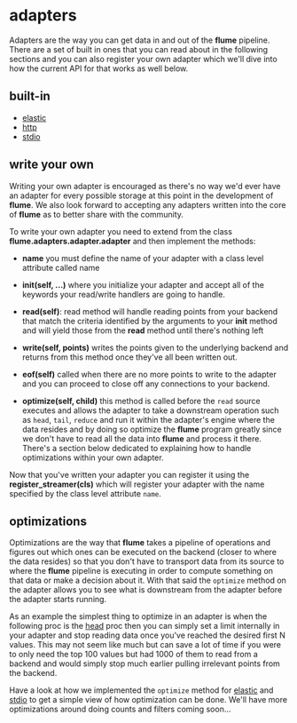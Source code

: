 # adapters

Adapters are the way you can get data in and out of the **flume** pipeline.
There are a set of built in ones that you can read about in the following 
sections and you can also register your own adapter which we'll dive into
how the current API for that works as well below.

## built-in

 * [elastic](/adapters/elastic/)
 * [http](http/)
 * [stdio](stdio/)

## write your own

Writing your own adapter is encouraged as there's no way we'd ever have
an adapter for every possible storage at this point in the development of
**flume**. We also look forward to accepting any adapters written into the
core of **flume** as to better share with the community.

To write your own adapter you need to extend from the class
**flume.adapters.adapter.adapter** and then implement the methods:

  * **name** you must define the name of your adapter with a class level
        attribute called name

  * **__init__(self, ...)** where you initialize your adapter and accept all of
        the keywords your read/write handlers are going to handle.

  * **read(self)**: read method will handle reading points from your backend
        that match the criteria identified by the arguments to your **__init__**
        method and will yield those from the **read** method until there's
        nothing left

  * **write(self, points)** writes the points given to the underlying backend
        and returns from this method once they've all been written out.

  * **eof(self)** called when there are no more points to write to the adapter
        and you can proceed to close off any connections to your backend.

  * **optimize(self, child)** this method is called before the `read` source
        executes and allows the adapter to take a downstream operation such as
        `head`, `tail`, `reduce` and run it within the adapter's engine where the
        data resides and by doing so optimize the **flume** program greatly since
        we don't have to read all the data into **flume** and process it there.
        There's a section below dedicated to explaining how to handle
        optimizations within your own adapter. 

Now that you've written your adapter you can register it using the
**register_streamer(cls)** which will register your adapter with the name
specified by the class level attribute `name`.

## optimizations

Optimizations are the way that **flume** takes a pipeline of operations and
figures out which ones can be executed on the backend (closer to where the data
resides) so that you don't have to transport data from its source to where the
**flume** pipeline is executing in order to compute something on that data or
make a decision about it. With that said the `optimize` method on the adapter
allows you to see what is downstream from the adapter before the adapter starts
running.

As an example the simplest thing to optimize in an adapter is when the following
proc is the [head](../procs/head/) proc then you can simply set a limit
internally in your adapter and stop reading data once you've reached the desired
first N values. This may not seem like much but can save a lot of time if you
were to only need the top 100 values but had 1000 of them to read from a backend
and would simply stop much earlier pulling irrelevant points from the backend.

Have a look at how we implemented the `optimize` method for
[elastic](https://github.com/rlgomes/flume/blob/master/flume/adapters/elastic/node.py)
and 
[stdio](https://github.com/rlgomes/flume/blob/master/flume/adapters/stdio.py)
to get a simple view of how optimization can be done. We'll have more optimizations
around doing counts and filters coming soon...





